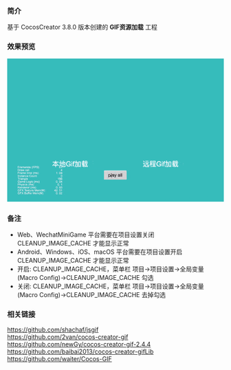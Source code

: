 ### 简介
基于 CocosCreator 3.8.0 版本创建的 **GIF资源加载** 工程

### 效果预览
![image](../../../gif/202203/2022032001.gif)

### 备注
- Web、WechatMiniGame 平台需要在项目设置关闭 CLEANUP_IMAGE_CACHE 才能显示正常
- Android、Windows、iOS、macOS 平台需要在项目设置开启 CLEANUP_IMAGE_CACHE 才能显示正常
- 开启: CLEANUP_IMAGE_CACHE，菜单栏 项目->项目设置->全局变量(Macro Config)->CLEANUP_IMAGE_CACHE 勾选
- 关闭: CLEANUP_IMAGE_CACHE，菜单栏 项目->项目设置->全局变量(Macro Config)->CLEANUP_IMAGE_CACHE 去掉勾选

### 相关链接
https://github.com/shachaf/jsgif    
https://github.com/2van/cocos-creator-gif    
https://github.com/newGy/cocos-creator-gif-2.4.4    
https://github.com/baibai2013/cocos-creator-gifLib    
https://github.com/waiter/Cocos-GIF    